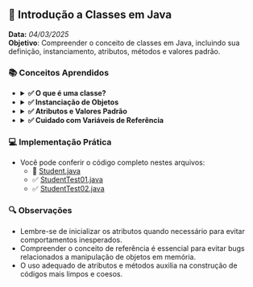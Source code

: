 ## 📌 Introdução a Classes em Java
**Data:** _04/03/2025_  
**Objetivo**: Compreender o conceito de classes em Java, incluindo sua definição, instanciamento, atributos, métodos e valores padrão.

### 📚 Conceitos Aprendidos

- <details>
      <summary><b> ✅ O que é uma classe? </b></summary>

    - Uma **classe** é um molde ou modelo que define a estrutura e o comportamento de objetos. Ela representa entidades do mundo real e define atributos (características) e métodos (comportamentos).
    - Por padrão, as classes em Java não contêm o método `public static void main(String[] args)` (psvm), a menos que sejam destinadas a executar código diretamente.
    - Exemplo básico:
      ```java
      public class Student {
          public String name;
          public int age;
          public char sex;
      }
      ```
  </details>

- <details>
      <summary><b> ✅ Instanciação de Objetos </b></summary>

    - Para utilizar uma classe, é necessário **instanciar** um objeto utilizando o operador `new`.
    - Exemplo:
      ```java
      Student student = new Student();
      ```
    - O objeto criado é uma **referência** a um espaço na memória.
  </details>

- <details>
      <summary><b> ✅ Atributos e Valores Padrão </b></summary>

    - Os atributos de uma classe são as características que os objetos possuirão.
    - Se não forem inicializados explicitamente, recebem valores padrão em Java:
  
      | Tipo      | Valor Padrão |
      |-----------|--------------|
      | `byte`    | 0            |
      | `short`   | 0            |
      | `int`     | 0            |
      | `long`    | 0L           |
      | `float`   | 0.0F         |
      | `double`  | 0.0D         |
      | `char`    | '\u0000'     |
      | `boolean` | `false`      |
      | `String`  | `null`       |
    - Exemplo de uso:
      ```java
      System.out.println(student.name); // null
      System.out.println(student.age);  // 0
      System.out.println(student.sex);  // '\u0000'
      ```
  </details>

- <details>
      <summary><b> ✅ Cuidado com Variáveis de Referência </b></summary>

    - Em Java, objetos são manipulados através de referências de memória.
    - Duas variáveis podem apontar para o mesmo objeto, o que significa que mudanças feitas por uma variável impactam a outra.
    - Exemplo:
      ```java
      Student student1 = new Student();
      Student student2 = student1;
      student2.name = "Zoro";
      System.out.println(student1.name); // Zoro
      ```
  </details>

### 💻 Implementação Prática
- Você pode conferir o código completo nestes arquivos:
    - 🧑 [Student.java](https://github.com/DevDeividMoura/maratona-java/blob/main/src/com/devdeividmoura/maratonajava/oop/Topic01_ClassesIntroduction/domain/Student.java)
    - ✅ [StudentTest01.java](https://github.com/DevDeividMoura/maratona-java/blob/main/src/com/devdeividmoura/maratonajava/oop/Topic01_ClassesIntroduction/tests/StudentTest01.java)
    - ✅ [StudentTest02.java](https://github.com/DevDeividMoura/maratona-java/blob/main/src/com/devdeividmoura/maratonajava/oop/Topic01_ClassesIntroduction/tests/StudentTest02.java)

### 🔍 Observações
- Lembre-se de inicializar os atributos quando necessário para evitar comportamentos inesperados.
- Compreender o conceito de referência é essencial para evitar bugs relacionados a manipulação de objetos em memória.
- O uso adequado de atributos e métodos auxilia na construção de códigos mais limpos e coesos.

